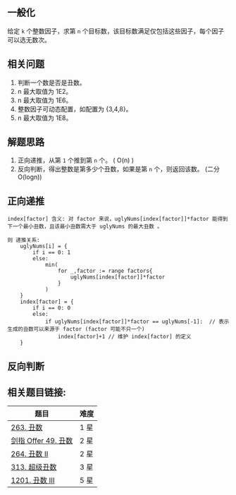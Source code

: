 ## 一般化
给定 `k` 个整数因子，求第 `n` 个目标数，该目标数满足仅包括这些因子，每个因子可以选无数次。

## 相关问题
1. 判断一个数是否是丑数。
2. n 最大取值为 1E2。 
2. n 最大取值为 1E6。 
3. 整数因子可动态配置，如配置为 {3,4,8}。
4. n 最大取值为 1E8。


## 解题思路
1. 正向递推，从第 `1` 个推到第 `n` 个。  ( O(n) )
2. 反向判断，得出整数是第多少个丑数，如果是第 `n` 个，则返回该数。 (二分 O(logn))


## 正向递推
```
index[factor] 含义: 对 factor 来说，uglyNums[index[factor]]*factor 能得到下一个最小丑数，且该最小丑数需大于 uglyNums 的最大丑数 。

则 递推关系:
    uglyNums[i] = {
        if i == 0: 1
        else:
            min(
                for _,factor := range factors{
                    uglyNums[index[factor]]*factor
                }
            )
    }
    index[factor] = {
        if i == 0: 0
        else:
            if uglyNums[index[factor]]*factor == uglyNums[-1]:	// 表示生成的丑数可以来源于 factor (factor 可能不只一个)
                index[factor]+1	// 维护 index[factor] 的定义
    }
```


## 反向判断


## 相关题目链接:
题目|难度
---|---
[263. 丑数](https://leetcode-cn.com/problems/ugly-number/)			|1 星
[剑指 Offer 49. 丑数](https://leetcode-cn.com/problems/chou-shu-lcof/)|2 星
[264. 丑数 II](https://leetcode-cn.com/problems/ugly-number-ii/)	|2 星
[313. 超级丑数](https://leetcode-cn.com/problems/super-ugly-number/)	|3 星
[1201. 丑数 III](https://leetcode-cn.com/problems/ugly-number-iii/)	|5 星

